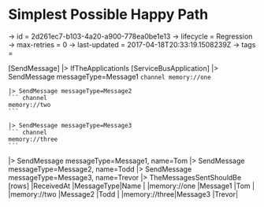 # Simplest Possible Happy Path

-> id = 2d261ec7-b103-4a20-a900-778ea0be1e13
-> lifecycle = Regression
-> max-retries = 0
-> last-updated = 2017-04-18T20:33:19.1508239Z
-> tags = 

[SendMessage]
|> IfTheApplicationIs
    [ServiceBusApplication]
    |> SendMessage messageType=Message1
    ``` channel
    memory://one
    ```

    |> SendMessage messageType=Message2
    ``` channel
    memory://two
    ```

    |> SendMessage messageType=Message3
    ``` channel
    memory://three
    ```


|> SendMessage messageType=Message1, name=Tom
|> SendMessage messageType=Message2, name=Todd
|> SendMessage messageType=Message3, name=Trevor
|> TheMessagesSentShouldBe
    [rows]
    |ReceivedAt                   |MessageType|Name  |
    |memory://one  |Message1   |Tom   |
    |memory://two  |Message2   |Todd  |
    |memory://three|Message3   |Trevor|

~~~
